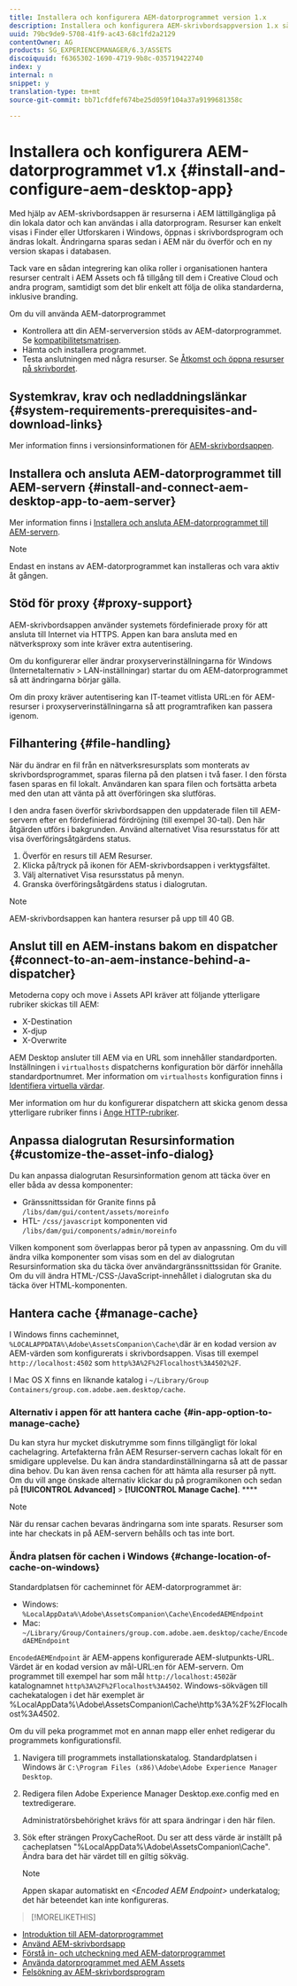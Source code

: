 ```yaml
---
title: Installera och konfigurera AEM-datorprogrammet version 1.x
description: Installera och konfigurera AEM-skrivbordsappversion 1.x så att den fungerar med AEM Assets-servrar och mappa resurserna som ska monteras som en enhet på skrivbordet.
uuid: 79bc9de9-5708-41f9-ac43-68c1fd2a2129
contentOwner: AG
products: SG_EXPERIENCEMANAGER/6.3/ASSETS
discoiquuid: f6365302-1690-4719-9b8c-035719422740
index: y
internal: n
snippet: y
translation-type: tm+mt
source-git-commit: bb71cfdfef674be25d059f104a37a9199681358c

---
```



# Installera och konfigurera AEM-datorprogrammet v1.x {#install-and-configure-aem-desktop-app}

Med hjälp av AEM-skrivbordsappen är resurserna i AEM lättillgängliga på din lokala dator och kan användas i alla datorprogram. Resurser kan enkelt visas i Finder eller Utforskaren i Windows, öppnas i skrivbordsprogram och ändras lokalt. Ändringarna sparas sedan i AEM när du överför och en ny version skapas i databasen.

Tack vare en sådan integrering kan olika roller i organisationen hantera resurser centralt i AEM Assets och få tillgång till dem i Creative Cloud och andra program, samtidigt som det blir enkelt att följa de olika standarderna, inklusive branding.

Om du vill använda AEM-datorprogrammet

* Kontrollera att din AEM-serverversion stöds av AEM-datorprogrammet. Se [kompatibilitetsmatrisen](release-notes-of-v1.md#compatibilitymatrix).
* Hämta och installera programmet.
* Testa anslutningen med några resurser. Se [Åtkomst och öppna resurser på skrivbordet](use-app-v1.md#openondesktop).

## Systemkrav, krav och nedladdningslänkar {#system-requirements-prerequisites-and-download-links}

Mer information finns i versionsinformationen för [AEM-skrivbordsappen](release-notes-of-v1.md).

## Installera och ansluta AEM-datorprogrammet till AEM-servern {#install-and-connect-aem-desktop-app-to-aem-server}

Mer information finns i [Installera och ansluta AEM-datorprogrammet till AEM-servern](use-app-v1.md#installandconnect).

>[!NOTE]
>
>Endast en instans av AEM-datorprogrammet kan installeras och vara aktiv åt gången.

## Stöd för proxy {#proxy-support}

AEM-skrivbordsappen använder systemets fördefinierade proxy för att ansluta till Internet via HTTPS. Appen kan bara ansluta med en nätverksproxy som inte kräver extra autentisering.

Om du konfigurerar eller ändrar proxyserverinställningarna för Windows (Internetalternativ > LAN-inställningar) startar du om AEM-datorprogrammet så att ändringarna börjar gälla.

Om din proxy kräver autentisering kan IT-teamet vitlista URL:en för AEM-resurser i proxyserverinställningarna så att programtrafiken kan passera igenom.

## Filhantering {#file-handling}

När du ändrar en fil från en nätverksresursplats som monterats av skrivbordsprogrammet, sparas filerna på den platsen i två faser. I den första fasen sparas en fil lokalt. Användaren kan spara filen och fortsätta arbeta med den utan att vänta på att överföringen ska slutföras.

I den andra fasen överför skrivbordsappen den uppdaterade filen till AEM-servern efter en fördefinierad fördröjning (till exempel 30-tal). Den här åtgärden utförs i bakgrunden. Använd alternativet Visa resursstatus för att visa överföringsåtgärdens status.

1. Överför en resurs till AEM Resurser.
1. Klicka på/tryck på ikonen för AEM-skrivbordsappen i verktygsfältet.
1. Välj alternativet Visa resursstatus på menyn.
1. Granska överföringsåtgärdens status i dialogrutan.

>[!NOTE]
>
>AEM-skrivbordsappen kan hantera resurser på upp till 40 GB.

## Anslut till en AEM-instans bakom en dispatcher {#connect-to-an-aem-instance-behind-a-dispatcher}

Metoderna copy och move i Assets API kräver att följande ytterligare rubriker skickas till AEM:

* X-Destination
* X-djup
* X-Overwrite

AEM Desktop ansluter till AEM via en URL som innehåller standardporten. Inställningen i `virtualhosts` dispatcherns konfiguration bör därför innehålla standardportnumret. Mer information om `virtualhosts` konfiguration finns i [Identifiera virtuella värdar](https://docs.adobe.com/content/help/en/experience-manager-dispatcher/using/configuring/dispatcher-configuration.html#identifying-virtual-hosts-virtualhosts).

Mer information om hur du konfigurerar dispatchern att skicka genom dessa ytterligare rubriker finns i [Ange HTTP-rubriker](https://docs.adobe.com/content/help/en/experience-manager-dispatcher/using/configuring/dispatcher-configuration.html#specifying-the-http-headers-to-pass-through-clientheaders).

## Anpassa dialogrutan Resursinformation {#customize-the-asset-info-dialog}

Du kan anpassa dialogrutan Resursinformation genom att täcka över en eller båda av dessa komponenter:

* Gränssnittssidan för Granite finns på `/libs/dam/gui/content/assets/moreinfo`
* HTL- `/css/javascript` komponenten vid `/libs/dam/gui/components/admin/moreinfo`

Vilken komponent som överlappas beror på typen av anpassning. Om du vill ändra vilka komponenter som visas som en del av dialogrutan Resursinformation ska du täcka över användargränssnittssidan för Granite. Om du vill ändra HTML-/CSS-/JavaScript-innehållet i dialogrutan ska du täcka över HTML-komponenten.

## Hantera cache {#manage-cache}

I Windows finns cacheminnet, `%LOCALAPPDATA%\Adobe\AssetsCompanion\Cache\`där är en kodad version av AEM-värden som konfigurerats i skrivbordsappen. Visas till exempel `http://localhost:4502` som `http%3A%2F%2Flocalhost%3A4502%2F`.

I Mac OS X finns en liknande katalog i `~/Library/Group Containers/group.com.adobe.aem.desktop/cache`.

### Alternativ i appen för att hantera cache {#in-app-option-to-manage-cache}

Du kan styra hur mycket diskutrymme som finns tillgängligt för lokal cachelagring. Artefakterna från AEM Resurser-servern cachas lokalt för en smidigare upplevelse. Du kan ändra standardinställningarna så att de passar dina behov. Du kan även rensa cachen för att hämta alla resurser på nytt. Om du vill ange önskade alternativ klickar du på programikonen och sedan på **[!UICONTROL Advanced]** > **[!UICONTROL Manage Cache]**. ****

>[!NOTE]
>
>När du rensar cachen bevaras ändringarna som inte sparats. Resurser som inte har checkats in på AEM-servern behålls och tas inte bort.

### Ändra platsen för cachen i Windows {#change-location-of-cache-on-windows}

Standardplatsen för cacheminnet för AEM-datorprogrammet är:

* Windows: `%LocalAppData%\Adobe\AssetsCompanion\Cache\EncodedAEMEndpoint`
* Mac: `~/Library/Group/Containers/group.com.adobe.aem.desktop/cache/EncodedAEMEndpoint`

`EncodedAEMEndpoint` är AEM-appens konfigurerade AEM-slutpunkts-URL. Värdet är en kodad version av mål-URL:en för AEM-servern. Om programmet till exempel har som mål `http://localhost:4502`är katalognamnet `http%3A%2F%2Flocalhost%3A4502`. Windows-sökvägen till cachekatalogen i det här exemplet är %LocalAppData%\Adobe\AssetsCompanion\Cache\http%3A%2F%2Flocalhost%3A4502.

Om du vill peka programmet mot en annan mapp eller enhet redigerar du programmets konfigurationsfil.

1. Navigera till programmets installationskatalog. Standardplatsen i Windows är `C:\Program Files (x86)\Adobe\Adobe Experience Manager Desktop`.
1. Redigera filen Adobe Experience Manager Desktop.exe.config med en textredigerare.

   Administratörsbehörighet krävs för att spara ändringar i den här filen.

1. Sök efter strängen ProxyCacheRoot. Du ser att dess värde är inställt på cacheplatsen &quot;%LocalAppData%\Adobe\AssetsCompanion\Cache&quot;. Ändra bara det här värdet till en giltig sökväg.

   >[!NOTE]
   >
   >Appen skapar automatiskt en *&lt;Encoded AEM Endpoint>* underkatalog; det här beteendet kan inte konfigureras.

>[!MORELIKETHIS]
* [Introduktion till AEM-datorprogrammet](https://helpx.adobe.com/customer-care-office-hours/aem/desktop-app.html)
* [Använd AEM-skrivbordsapp](use-app-v1.md)
* [Förstå in- och utcheckning med AEM-datorprogrammet](https://docs.adobe.com/content/help/en/experience-manager-learn/assets/collaboration/checkin-checkout-technical-video-understand.html)
* [Använda datorprogrammet med AEM Assets](https://docs.adobe.com/content/help/en/experience-manager-learn/assets/collaboration/checkin-checkout-technical-video-understand.html)
* [Felsökning av AEM-skrivbordsprogram](troubleshoot-app-v1.md)


